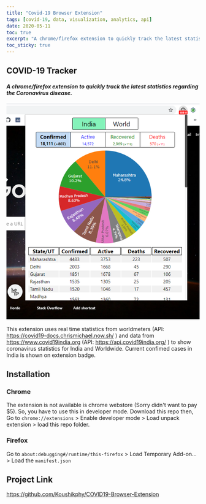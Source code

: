 ```yaml
---
title: "Covid-19 Browser Extension"
tags: [covid-19, data, visualization, analytics, api]
date: 2020-05-11
toc: true
excerpt: "A chrome/firefox extension to quickly track the latest statistics regarding the Coronavirus disease."
toc_sticky: true
---
```



## COVID-19 Tracker
#### _A chrome/firefox extension to quickly track the latest statistics regarding the Coronavirus disease._


<img src='../images/covidb/screenshot.png'>  



This extension uses real time statistics from worldmeters (API: <a href='https://covid19-docs.chrismichael.now.sh/'>https://covid19-docs.chrismichael.now.sh/</a> ) and data from <a href='https://www.covid19india.org'>https://www.covid19india.org</a>  (API: <a href='https://api.covid19india.org/'>https://api.covid19india.org/</a> ) to show coronavirus statistics for India and Worldwide. Current confimed cases in India is shown on extension badge.  



## Installation
### Chrome
The extension is not available is chrome webstore (Sorry didn't want to pay $5). So, you have to use this in developer mode. Download this repo then,   
Go to `chrome://extensions` > Enable developer mode > 
Load unpack extension > load this repo folder.  

### Firefox
Go to `about:debugging#/runtime/this-firefox` > Load Temporary Add-on... > Load the `manifest.json`

## Project Link
<a href='https://github.com/Koushikphy/COVID19-Browser-Extension'>https://github.com/Koushikphy/COVID19-Browser-Extension</a>
